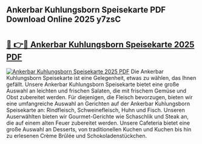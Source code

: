 ## Ankerbar Kuhlungsborn Speisekarte PDF Download Online 2025 y7zsC

# <h2><a href="http://gc68z8f.nevu.top/?p=Ankerbar+Kuhlungsborn+Speisekarte">🔗 👉🔴 Ankerbar Kuhlungsborn Speisekarte 2025 PDF</a></h2>

[![Ankerbar Kuhlungsborn Speisekarte 2025 PDF](https://i.imgur.com/dBaPXMq.png)](http://gc68z8f.nevu.top/?p=Ankerbar+Kuhlungsborn+Speisekarte)
Die Ankerbar Kuhlungsborn Speisekarte ist eine Gelegenheit, etwas zu wählen, das Ihnen gefällt. Unsere Ankerbar Kuhlungsborn Speisekarte bietet eine große Auswahl an leichten und frischen Salaten, die mit frischem Gemüse und Obst zubereitet werden. Für diejenigen, die Fleisch bevorzugen, bieten wir eine umfangreiche Auswahl an Gerichten auf der Ankerbar Kuhlungsborn Speisekarte an: Rindfleisch, Schweinefleisch, Huhn und Fisch. Unseren Auserwählten bieten wir Gourmet-Gerichte wie Schaschlik und Steak an, die auf einem alten Feuer zubereitet werden. Unsere Cafeteria bietet eine große Auswahl an Desserts, von traditionellen Kuchen und Kuchen bis hin zu erlesenen Crème Brûlée und Schokoladenstückchen.
